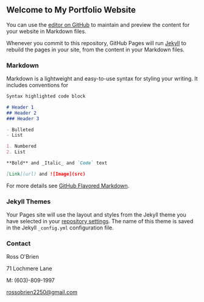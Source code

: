 ## Welcome to My Portfolio Website

You can use the [editor on GitHub](https://github.com/RossOBrien2250/RossOBrien2250.github.io/edit/master/README.md) to maintain and preview the content for your website in Markdown files.

Whenever you commit to this repository, GitHub Pages will run [Jekyll](https://jekyllrb.com/) to rebuild the pages in your site, from the content in your Markdown files.

### Markdown

Markdown is a lightweight and easy-to-use syntax for styling your writing. It includes conventions for

```markdown
Syntax highlighted code block

# Header 1
## Header 2
### Header 3

- Bulleted
- List

1. Numbered
2. List

**Bold** and _Italic_ and `Code` text

[Link](url) and ![Image](src)
```

For more details see [GitHub Flavored Markdown](https://guides.github.com/features/mastering-markdown/).

### Jekyll Themes

Your Pages site will use the layout and styles from the Jekyll theme you have selected in your [repository settings](https://github.com/RossOBrien2250/RossOBrien2250.github.io/settings). The name of this theme is saved in the Jekyll `_config.yml` configuration file.

### Contact

Ross O'Brien

71 Lochmere Lane

M: (603)-809-1997

rossobrien2250@gmail.com
